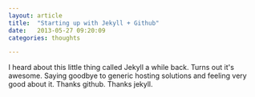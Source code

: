 ```yaml
---
layout: article
title:  "Starting up with Jekyll + Github"
date:   2013-05-27 09:20:09
categories: thoughts

---
```


I heard about this little thing called Jekyll a while back.   Turns out it's awesome.  Saying goodbye to generic hosting solutions and feeling very good about it.  Thanks github.  Thanks jekyll. 
